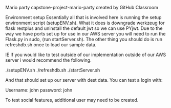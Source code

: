 Mario party
capstone-project-mario-party created by GitHub Classroom


Environment setup
Essentially all that is involved here is running the setup environment script (setupENV.sh). What it does is downgrade werkzeug for flask restplus and uninstall the default jwt so we can use PYjwt. Due to the way we have ports set up for use in our AWS server you will need to run the Flask.py in sudo, (run startServer.sh). The other thing you should do is run refreshdb.sh once to load our sample data.

IE If you would like to test outside of our implementation outside of our AWS server i would recommend the following.

./setupENV.sh
./refreshdb.sh
./startServer.sh

And that should set up our server with dest data. You can test a login with:

Username: john password: john


To test social features, additional user may need to be created.
